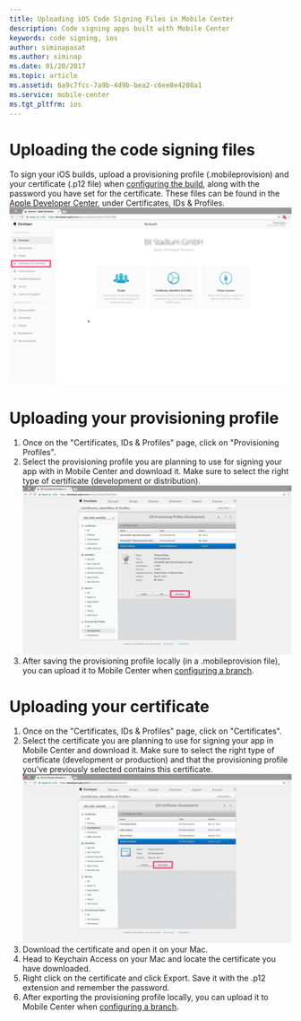 ```yaml
---
title: Uploading iOS Code Signing Files in Mobile Center
description: Code signing apps built with Mobile Center
keywords: code signing, ios
author: siminapasat
ms.author: siminap
ms.date: 01/20/2017
ms.topic: article
ms.assetid: 6a9c7fcc-7a9b-4d9b-bea2-c6ee8e4208a1
ms.service: mobile-center
ms.tgt_pltfrm: ios
---
```


# Uploading the code signing files

To sign your iOS builds, upload a provisioning profile (.mobileprovision) and your certificate (.p12 file) when [configuring the build](~/build/ios/first-build/index.md), along with the password you have set for the certificate. These files can be found in the [Apple Developer Center](https://developer.apple.com/account/), under Certificates, IDs & Profiles.
![Apple Developer: Certificates, IDs & Profiles][apple-certificates]

# Uploading your provisioning profile
1. Once on the "Certificates, IDs & Profiles" page, click on "Provisioning Profiles".
2. Select the provisioning profile you are planning to use for signing your app with in Mobile Center and download it. Make sure to select the right type of certificate (development or distribution).
![Download provisioning profile][download-provisioning-profile]
3. After saving the provisioning profile locally (in a .mobileprovision file), you can upload it to Mobile Center when [configuring a branch](~/build/ios/first-build/index.md).

# Uploading your certificate
1. Once on the "Certificates, IDs & Profiles" page, click on "Certificates".
2. Select the certificate you are planning to use for signing your app in Mobile Center and download it. Make sure to select the right type of certificate (development or production) and that the provisioning profile you've previously selected contains this certificate.
![Download certificate from Apple Developer][download-certificate]
3. Download the certificate and open it on your Mac.
4. Head to Keychain Access on your Mac and locate the certificate you have downloaded.
5. Right click on the certificate and click Export. Save it with the .p12 extension and remember the password.
6. After exporting the provisioning profile locally, you can upload it to Mobile Center when [configuring a branch](~/build/ios/first-build/index.md).

[apple-certificates]: images/apple-developer-certificates-blurred.png
[download-provisioning-profile]: images/provisioning-profile-blurred.png
[download-certificate]: images/certificate-blurred.png

